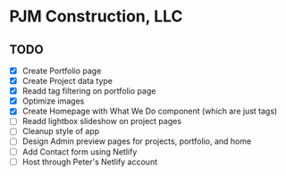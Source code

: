 # PJM Construction, LLC

## TODO

* [x] Create Portfolio page
* [x] Create Project data type
* [x] Readd tag filtering on portfolio page
* [x] Optimize images
* [x] Create Homepage with What We Do component (which are just tags)
* [ ] Readd lightbox slideshow on project pages
* [ ] Cleanup style of app
* [ ] Design Admin preview pages for projects, portfolio, and home
* [ ] Add Contact form using Netlify
* [ ] Host through Peter's Netlify account
